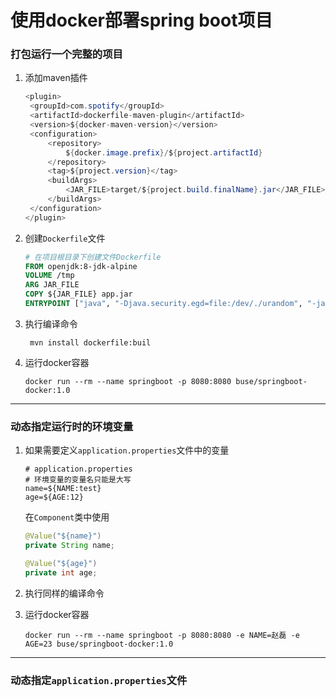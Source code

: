 # 使用docker部署spring boot项目

### 打包运行一个完整的项目

1. 添加maven插件

   ```java
   <plugin>
   	<groupId>com.spotify</groupId>
   	<artifactId>dockerfile-maven-plugin</artifactId>
   	<version>${docker-maven-version}</version>
   	<configuration>
   		<repository>
   			${docker.image.prefix}/${project.artifactId}
   		</repository>
   		<tag>${project.version}</tag>
   		<buildArgs>
   			<JAR_FILE>target/${project.build.finalName}.jar</JAR_FILE>
   		</buildArgs>
   	</configuration>
   </plugin>
   ```

2. 创建`Dockerfile`文件

   ````dockerfile
   # 在项目根目录下创建文件Dockerfile
   FROM openjdk:8-jdk-alpine
   VOLUME /tmp
   ARG JAR_FILE
   COPY ${JAR_FILE} app.jar
   ENTRYPOINT ["java", "-Djava.security.egd=file:/dev/./urandom", "-jar", "/app.jar"]
   ````

3. 执行编译命令

   ```shell
    mvn install dockerfile:buil
   ```

4. 运行docker容器

   ```shell
   docker run --rm --name springboot -p 8080:8080 buse/springboot-docker:1.0
   ```

<hr></hr>

### 动态指定运行时的环境变量

1. 如果需要定义`application.properties`文件中的变量

   ```properties
   # application.properties
   # 环境变量的变量名只能是大写
   name=${NAME:test}
   age=${AGE:12}
   ```

   在`Component`类中使用

   ```java
   @Value("${name}")
   private String name;
   
   @Value("${age}")
   private int age;
   ```

2. 执行同样的编译命令

3. 运行docker容器

   ```shell
   docker run --rm --name springboot -p 8080:8080 -e NAME=赵磊 -e AGE=23 buse/springboot-docker:1.0
   ```

<hr></hr>

### 动态指定`application.properties`文件

